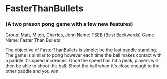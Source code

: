 # FasterThanBullets
### (A two preson pong game with a few new features)

Group: Matt, Mitch, Charles, John 
Name: TSEB (Best Backwards) 
Game Name: Faster Than Bullets

The objective of FasterThanBullets is simple: be the last paddle standing. The game is similar to pong however each time the ball makes contact with a paddle it's speed increaces. Once the speed has hit a peak, players will then be able to shoot the ball. Shoot the ball when it's close enough to the other paddle and you win. 
